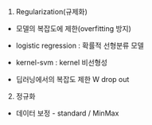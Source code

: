 1. Regularization(규제화) 

- 모델의 복잡도에 제한(overfitting 방지)
- logistic regression : 확률적 선형분류 모델

- kernel-svm : kernel 비선형성

- 딥러닝에서의 복잡도 제한 W drop out

  

  

2. 정규화 

- 데이터 보정 - standard / MinMax